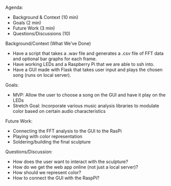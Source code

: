 ﻿Agenda:
* Background & Context (10 min)
* Goals (2 min)
* Future Work (3 min)
* Questions/Discussions (10)


Background/Context (What We’ve Done) 
* Have a script that takes a .wav file and generates a .csv file of FFT data and optional bar graphs for each frame.
* Have working LEDs and a Raspberry Pi that we are able to ssh into.
* Have a GUI made with Flask that takes user input and plays the chosen song (runs on local server).


Goals:
* MVP: Allow the user to choose a song on the GUI and have it play on the LEDs
* Stretch Goal: Incorporate various music analysis libraries to modulate color based on certain audio characteristics


Future Work:
* Connecting the FFT analysis to the GUI to the RasPi
* Playing with color representation
* Soldering/building the final sculpture


Questions/Discussion:
* How does the user want to interact with the sculpture?
* How do we get the web app online (not just a local server)?
* How should we represent color?
* How to connect the GUI with the RaspPi?
